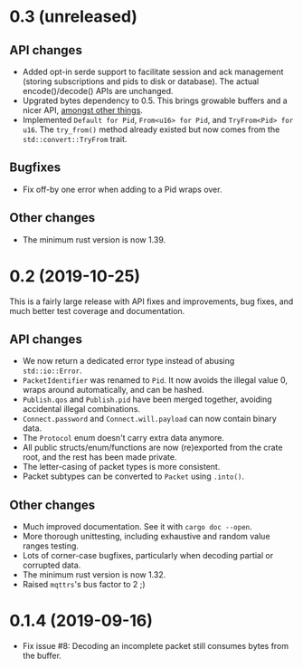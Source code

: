 # 0.3 (unreleased)

## API changes

* Added opt-in serde support to facilitate session and ack management (storing subscriptions and
  pids to disk or database). The actual encode()/decode() APIs are unchanged.
* Upgrated bytes dependency to 0.5. This brings growable buffers and a nicer API, [amongst other
  things](https://github.com/tokio-rs/bytes/blob/master/CHANGELOG.md).
* Implemented `Default for Pid`, `From<u16> for Pid`, and `TryFrom<Pid> for u16`. The `try_from()`
  method already existed but now comes from the `std::convert::TryFrom` trait.

## Bugfixes

* Fix off-by one error when adding to a Pid wraps over.

## Other changes

* The minimum rust version is now 1.39.


# 0.2 (2019-10-25)

This is a fairly large release with API fixes and improvements, bug fixes, and much better test
coverage and documentation.

## API changes

* We now return a dedicated error type instead of abusing `std::io::Error`.
* `PacketIdentifier` was renamed to `Pid`. It now avoids the illegal value 0, wraps around automatically, and can be hashed.
* `Publish.qos` and `Publish.pid` have been merged together, avoiding accidental illegal combinations.
* `Connect.password` and `Connect.will.payload` can now contain binary data.
* The `Protocol` enum doesn't carry extra data anymore.
* All public structs/enum/functions are now (re)exported from the crate root, and the rest has been made private.
* The letter-casing of packet types is more consistent.
* Packet subtypes can be converted to `Packet` using `.into()`.

## Other changes

* Much improved documentation. See it with `cargo doc --open`.
* More thorough unittesting, including exhaustive and random value ranges testing.
* Lots of corner-case bugfixes, particularly when decoding partial or corrupted data.
* The minimum rust version is now 1.32.
* Raised `mqttrs`'s bus factor to 2 ;)

# 0.1.4 (2019-09-16)

* Fix issue #8: Decoding an incomplete packet still consumes bytes from the buffer.
